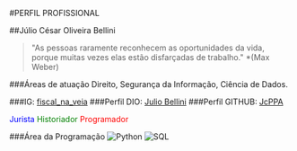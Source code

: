 #PERFIL PROFISSIONAL

##Júlio César Oliveira Bellini

>"As pessoas raramente reconhecem as oportunidades da vida, porque muitas vezes elas estão disfarçadas de trabalho." *(Max Weber)

###Áreas de atuação
Direito, Segurança da Informação, Ciência de Dados.

###IG: [fiscal_na_veia](https://www.instagram.com/fiscal_na_veia/)
###Perfil DIO: [Julio Bellini](https://www.dio.me/users/juliuscaesar_imperium5)
###Perfil GITHUB: [JcPPA](https://github.com/JcPPA)

<span style="color:blue">Jurista</span>		<span style="color:green">Historiador</span>		<span style="color:red">Programador</span>

###Área da Programação
![Python](https://images.vexels.com/media/users/3/166477/isolated/preview/9bb722f0e85ddbc1ce0f064534fd2311-icone-da-linguagem-de-programacao-python.png)	![SQL](https://static-00.iconduck.com/assets.00/sql-database-sql-azure-icon-1955x2048-4pmty46t.png)
